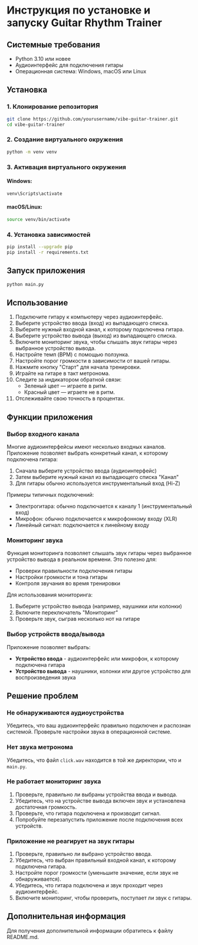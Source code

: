 # Инструкция по установке и запуску Guitar Rhythm Trainer

## Системные требования

- Python 3.10 или новее
- Аудиоинтерфейс для подключения гитары
- Операционная система: Windows, macOS или Linux

## Установка

### 1. Клонирование репозитория

```bash
git clone https://github.com/yourusername/vibe-guitar-trainer.git
cd vibe-guitar-trainer
```

### 2. Создание виртуального окружения

```bash
python -m venv venv
```

### 3. Активация виртуального окружения

#### Windows:

```bash
venv\Scripts\activate
```

#### macOS/Linux:

```bash
source venv/bin/activate
```

### 4. Установка зависимостей

```bash
pip install --upgrade pip
pip install -r requirements.txt
```

## Запуск приложения

```bash
python main.py
```

## Использование

1. Подключите гитару к компьютеру через аудиоинтерфейс.
2. Выберите устройство ввода (вход) из выпадающего списка.
3. Выберите нужный входной канал, к которому подключена гитара.
4. Выберите устройство вывода (выход) из выпадающего списка.
5. Включите мониторинг звука, чтобы слышать звук гитары через выбранное устройство вывода.
6. Настройте темп (BPM) с помощью ползунка.
7. Настройте порог громкости в зависимости от вашей гитары.
8. Нажмите кнопку "Старт" для начала тренировки.
9. Играйте на гитаре в такт метронома.
10. Следите за индикатором обратной связи:
    - Зеленый цвет — играете в ритм.
    - Красный цвет — играете не в ритм.
11. Отслеживайте свою точность в процентах.

## Функции приложения

### Выбор входного канала

Многие аудиоинтерфейсы имеют несколько входных каналов. Приложение позволяет выбрать конкретный канал, к которому подключена гитара:

1. Сначала выберите устройство ввода (аудиоинтерфейс)
2. Затем выберите нужный канал из выпадающего списка "Канал"
3. Для гитары обычно используется инструментальный вход (Hi-Z)

Примеры типичных подключений:

- Электрогитара: обычно подключается к каналу 1 (инструментальный вход)
- Микрофон: обычно подключается к микрофонному входу (XLR)
- Линейный сигнал: подключается к линейному входу

### Мониторинг звука

Функция мониторинга позволяет слышать звук гитары через выбранное устройство вывода в реальном времени. Это полезно для:

- Проверки правильности подключения гитары
- Настройки громкости и тона гитары
- Контроля звучания во время тренировки

Для использования мониторинга:

1. Выберите устройство вывода (например, наушники или колонки)
2. Включите переключатель "Мониторинг"
3. Проверьте звук, сыграв несколько нот на гитаре

### Выбор устройств ввода/вывода

Приложение позволяет выбрать:

- **Устройство ввода** - аудиоинтерфейс или микрофон, к которому подключена гитара
- **Устройство вывода** - наушники, колонки или другое устройство для воспроизведения звука

## Решение проблем

### Не обнаруживаются аудиоустройства

Убедитесь, что ваш аудиоинтерфейс правильно подключен и распознан системой. Проверьте настройки звука в операционной системе.

### Нет звука метронома

Убедитесь, что файл `click.wav` находится в той же директории, что и `main.py`.

### Не работает мониторинг звука

1. Проверьте, правильно ли выбраны устройства ввода и вывода.
2. Убедитесь, что на устройстве вывода включен звук и установлена достаточная громкость.
3. Проверьте, что гитара подключена и производит сигнал.
4. Попробуйте перезапустить приложение после подключения всех устройств.

### Приложение не реагирует на звук гитары

1. Проверьте, правильно ли выбрано устройство ввода.
2. Убедитесь, что выбран правильный входной канал, к которому подключена гитара.
3. Настройте порог громкости (уменьшите значение, если звук не обнаруживается).
4. Убедитесь, что гитара подключена и звук проходит через аудиоинтерфейс.
5. Включите мониторинг, чтобы проверить, поступает ли звук с гитары.

## Дополнительная информация

Для получения дополнительной информации обратитесь к файлу README.md.
